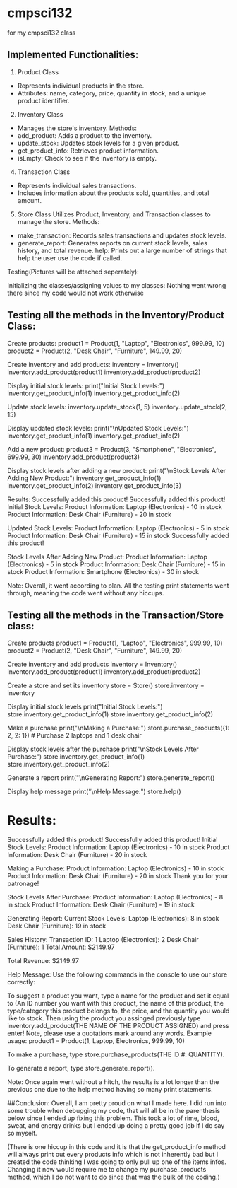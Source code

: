 # cmpsci132
for my cmpsci132 class

## Implemented Functionalities:
1. Product Class
* Represents individual products in the store.
* Attributes: name, category, price, quantity in stock, and a unique product identifier.
2. Inventory Class
* Manages the store's inventory.
Methods:
* add_product: Adds a product to the inventory.
* update_stock: Updates stock levels for a given product.
* get_product_info: Retrieves product information.
* isEmpty: Check to see if the inventory is empty.
4. Transaction Class
* Represents individual sales transactions.
* Includes information about the products sold, quantities, and total amount.
5. Store Class
Utilizes Product, Inventory, and Transaction classes to manage the store.
Methods:
* make_transaction: Records sales transactions and updates stock levels.
* generate_report: Generates reports on current stock levels, sales history, and total revenue.
 help: Prints out a large number of strings that help the user use the code if called.

Testing(Pictures will be attached seperately):

Initializing the classes/assigning values to my classes: Nothing went wrong there since my code would not work otherwise

## Testing all the methods in the Inventory/Product Class:

Create products:
product1 = Product(1, "Laptop", "Electronics", 999.99, 10)
product2 = Product(2, "Desk Chair", "Furniture", 149.99, 20)

Create inventory and add products:
inventory = Inventory()
inventory.add_product(product1)
inventory.add_product(product2)

Display initial stock levels:
print("Initial Stock Levels:")
inventory.get_product_info(1)
inventory.get_product_info(2)

Update stock levels:
inventory.update_stock(1, 5)
inventory.update_stock(2, 15)

Display updated stock levels:
print("\nUpdated Stock Levels:")
inventory.get_product_info(1)
inventory.get_product_info(2)

Add a new product:
product3 = Product(3, "Smartphone", "Electronics", 699.99, 30)
inventory.add_product(product3)

Display stock levels after adding a new product:
print("\nStock Levels After Adding New Product:")
inventory.get_product_info(1)
inventory.get_product_info(2)
inventory.get_product_info(3)

Results:
Successfully added this product!
Successfully added this product!
Initial Stock Levels:
Product Information: Laptop (Electronics) - 10 in stock
Product Information: Desk Chair (Furniture) - 20 in stock

Updated Stock Levels:
Product Information: Laptop (Electronics) - 5 in stock
Product Information: Desk Chair (Furniture) - 15 in stock
Successfully added this product!

Stock Levels After Adding New Product:
Product Information: Laptop (Electronics) - 5 in stock
Product Information: Desk Chair (Furniture) - 15 in stock
Product Information: Smartphone (Electronics) - 30 in stock

Note: 
Overall, it went according to plan. All the testing print statements went through, meaning the code went without any hiccups.

## Testing all the methods in the Transaction/Store class:
    
Create products
product1 = Product(1, "Laptop", "Electronics", 999.99, 10)
product2 = Product(2, "Desk Chair", "Furniture", 149.99, 20)

Create inventory and add products
inventory = Inventory()
inventory.add_product(product1)
inventory.add_product(product2)

Create a store and set its inventory
store = Store()
store.inventory = inventory

Display initial stock levels
print("Initial Stock Levels:")
store.inventory.get_product_info(1)
store.inventory.get_product_info(2)

Make a purchase
print("\nMaking a Purchase:")
store.purchase_products({1: 2, 2: 1})  # Purchase 2 laptops and 1 desk chair

Display stock levels after the purchase
print("\nStock Levels After Purchase:")
store.inventory.get_product_info(1)
store.inventory.get_product_info(2)

Generate a report
print("\nGenerating Report:")
store.generate_report()

Display help message
print("\nHelp Message:")
store.help()

# Results:
Successfully added this product!
Successfully added this product!
Initial Stock Levels:
Product Information: Laptop (Electronics) - 10 in stock
Product Information: Desk Chair (Furniture) - 20 in stock

Making a Purchase:
Product Information: Laptop (Electronics) - 10 in stock
Product Information: Desk Chair (Furniture) - 20 in stock
Thank you for your patronage!

Stock Levels After Purchase:
Product Information: Laptop (Electronics) - 8 in stock
Product Information: Desk Chair (Furniture) - 19 in stock

Generating Report:
Current Stock Levels:
Laptop (Electronics): 8 in stock
Desk Chair (Furniture): 19 in stock

Sales History:
Transaction ID: 1
  Laptop (Electronics): 2
  Desk Chair (Furniture): 1
  Total Amount: $2149.97

Total Revenue: $2149.97

Help Message:
Use the following commands in the console to use our store correctly:

To suggest a product you want, type a name for the product and set it equal
to (An ID number you want with this product, the name of this product, the
type/category this product belongs to, the price, and the quantity you would like to stock.
Then using the product you assinged previously type inventory.add_product(THE NAME OF THE PRODUCT ASSIGNED) and press enter!
Note, please use a quotations mark around any words.
Example usage: product1 = Product(1, Laptop, Electronics, 999.99, 10)

To make a purchase, type store.purchase_products(THE ID #: QUANTITY).

To generate a report, type store.generate_report().

Note: Once again went without a hitch, the results is a lot longer than the previous one due to the help method having so many print statements.

##Conclusion:
Overall, I am pretty proud on what I made here. I did run into some trouble when debugging my code, that will all be in the parenthesis below since I ended up fixing this problem. This took a lot of rime, blood, sweat, and energy drinks but I ended up doing a pretty good job if I do say so myself.

(There is one hiccup in this code and it is that the get_product_info method will always print out every products info which is not inherently bad but I created the code thinking I was going to only pull up one of the items infos. Changing it now would require me to change my purchase_products method, which I do not want to do since that was the bulk of the coding.)
